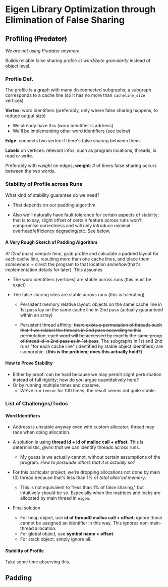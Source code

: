 # Eigen Library Optimization through Elimination of False Sharing

## Profiling ~~(Predator)~~

_We are not using Predator anymore._

Builds reliable false sharing profile at *word/byte granularity* instead of object level.

### Profile Def.

The profile is a graph with many disconnected subgraphs; a subgraph corresponds to a cache line (so it has no more than `cacheline_size` vertices)

**Vertex**: word identifiers (preferably, only where false sharing happens, to reduce output size)

- We already have this (word identifier is address)
- We'll be implementing other word identifiers (see below)

**Edge**: connects two vertex if there's false sharing between them.

**Labels** on vertices: relevant infos, such as program locations, threads, is read or write.

Preferably with *weight* on edges; **weight**: # of times false sharing occurs between the two words.

### Stability of Profile across Runs

What kind of stability guarantee do we need?

- That depends on our padding algorithm.

- Also we'll naturally have fault tolerance for certain aspects of stability; that is to say, slight offset of certain feature across runs won't compromise correctness and will only introduce minimal overhead/efficiency degrading/etc. See below.

#### A Very Rough Sketch of Padding Algorithm

*At (2nd pass) compile time*, grab profile and calculate a padded layout for each cache line, resulting more than one cache lines, and place them *somewhere* + direct the program to that location *somehow*(that's implementation details for later). This assumes

- The word identifiers (vertices) are stable across runs (this must be exact)

- The false sharing sites are stable across runs (this is tolerating)
  
    - Persistent memory relative layout: objects on the same cache line in 1st pass lay on the same cache line in 2nd pass (actually guaranteed within an array)

    - Persistent thread affinity: ~~there exists a permutation of threads such that if we relabel the threads in 2nd pass according to this permutation, each word will be accessed by exactly the same group of thread id in 2nd pass as in 1st pass~~. The subgraphs in 1st and 2nd runs "for each cache line" (identified by stable object identifiers) are isomorphic. (**this is the problem; does this actually hold?**)

#### How to Prove Stability

- Either by proof: can be hard because we may permit slight perturbation instead of full rigidity; how do you argue quantitatively here?
- Or by running multiple times and observe.
  - We've run `tensor` for 100 times, the result seems not quite stable.

### List of Challenges/Todos

#### Word Identifiers

- Address is unstable anyway even with custom allocator; thread may race when doing allocation.

- A solution is using **thread id + id of malloc call + offset**. This is deterministic, *given that* we can identify threads across runs. 

    - My guess is we actually cannot, without certain assumptions of the program. *How to persuade others that it is actually so?*

- For this particular project, we're dropping allocations not done by main (0) thread because that's less than 1% of *total alloc'ed memory*. 

    - This is not equivalent to "less than 1% of false sharing," but intuitively should be so. Especially when the matrices and locks are allocated by main thread in `eigen`.

- Final solution

    - For heap object, use **id of thread0 malloc call + offset**; ignore those cannot be assigned an identifier in this way. This ignores non-main-thread allocation.
    - For global object, use **symbol name + offset**.
    - For stack object, simply ignore all.

#### Stability of Profile

Take some time observing this.

## Padding

